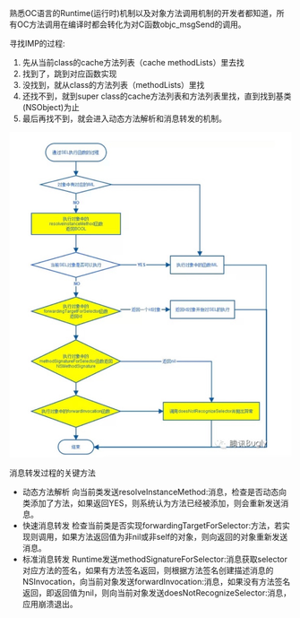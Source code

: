 熟悉OC语言的Runtime\(运行时\)机制以及对象方法调用机制的开发者都知道，所有OC方法调用在编译时都会转化为对C函数objc\_msgSend的调用。

寻找IMP的过程:  
1. 先从当前class的cache方法列表（cache methodLists）里去找  
2. 找到了，跳到对应函数实现  
3. 没找到，就从class的方法列表（methodLists）里找  
4. 还找不到，就到super class的cache方法列表和方法列表里找，直到找到基类\(NSObject\)为止  
5. 最后再找不到，就会进入动态方法解析和消息转发的机制。

![image-20190626222823279](fang-fa-diao-yong-liu-cheng.assets/image-20190626222823279.png)

消息转发过程的关键方法

* 动态方法解析
  向当前类发送resolveInstanceMethod:消息，检查是否动态向类添加了方法，如果返回YES，则系统认为方法已经被添加，则会重新发送消息。
* 快速消息转发
  检查当前类是否实现forwardingTargetForSelector:方法，若实现则调用，如果方法返回值为非nil或非self的对象，则向返回的对象重新发送消息。
* 标准消息转发
  Runtime发送methodSignatureForSelector:消息获取selector对应方法的签名，如果有方法签名返回，则根据方法签名创建描述消息的NSInvocation，向当前对象发送forwardInvocation:消息，如果没有方法签名返回，即返回值为nil，则向当前对象发送doesNotRecognizeSelector:消息，应用崩溃退出。



